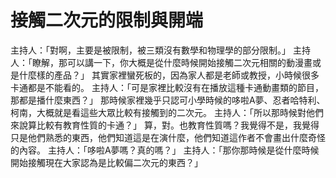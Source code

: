 # 接觸二次元的限制與開端

主持人：「對啊，主要是被限制，被三類沒有數學和物理學的部分限制。」
主持人：「瞭解，那可以講一下，你大概是從什麼時候開始接觸二次元相關的動漫畫或是什麼樣的產品？」
其實家裡蠻死板的，因為家人都是老師或教授，小時候很多卡通都是不能看的。
主持人：「可是家裡比較沒有在播放這種卡通動畫類的節目，那都是播什麼東西？」
那時候家裡幾乎只認可小學時候的哆啦A夢、忍者哈特利、柯南，大概就是看這些大眾比較有接觸到的二次元。
主持人：「所以那時候對他們來說算比較有教育性質的卡通？」
算，對。也教育性質嗎？我覺得不是，我覺得只是他們熟悉的東西，他們知道這是在演什麼，他們知道這作者不會畫出什麼奇怪的內容。
主持人：「哆啦A夢嗎？真的嗎？」
主持人：「那你那時候是從什麼時候開始接觸現在大家認為是比較偏二次元的東西？」